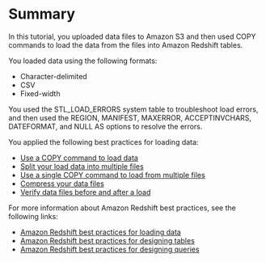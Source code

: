 # Summary<a name="tutorial-loading-data-summary"></a>

In this tutorial, you uploaded data files to Amazon S3 and then used COPY commands to load the data from the files into Amazon Redshift tables\.

You loaded data using the following formats:
+ Character\-delimited
+ CSV
+ Fixed\-width

You used the STL\_LOAD\_ERRORS system table to troubleshoot load errors, and then used the REGION, MANIFEST, MAXERROR, ACCEPTINVCHARS, DATEFORMAT, and NULL AS options to resolve the errors\.

You applied the following best practices for loading data: 
+ [Use a COPY command to load data](c_best-practices-use-copy.md)
+ [Split your load data into multiple files](c_best-practices-use-multiple-files.md)
+ [Use a single COPY command to load from multiple files](c_best-practices-single-copy-command.md)
+ [Compress your data files](c_best-practices-compress-data-files.md)
+ [Verify data files before and after a load](c_best-practices-verifying-data-files.md)

For more information about Amazon Redshift best practices, see the following links: 
+ [Amazon Redshift best practices for loading data](c_loading-data-best-practices.md)
+ [Amazon Redshift best practices for designing tables](c_designing-tables-best-practices.md) 
+ [Amazon Redshift best practices for designing queries](c_designing-queries-best-practices.md) 